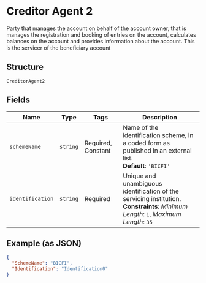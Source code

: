 
# Creditor Agent 2

Party that manages the account on behalf of the account owner, that is manages the registration and booking of entries on the account, calculates balances on the account and provides information about the account. This is the servicer of the beneficiary account

## Structure

`CreditorAgent2`

## Fields

| Name | Type | Tags | Description |
|  --- | --- | --- | --- |
| `schemeName` | `string` | Required, Constant | Name of the identification scheme, in a coded form as published in an external list.<br>**Default**: `'BICFI'` |
| `identification` | `string` | Required | Unique and unambiguous identification of the servicing institution.<br>**Constraints**: *Minimum Length*: `1`, *Maximum Length*: `35` |

## Example (as JSON)

```json
{
  "SchemeName": "BICFI",
  "Identification": "Identification0"
}
```

